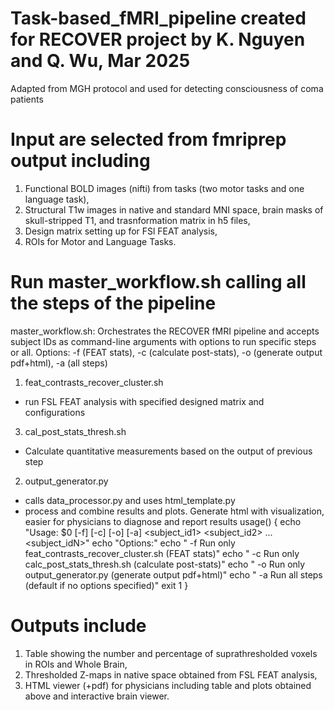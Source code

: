 # Task-based_fMRI_pipeline created for RECOVER project by K. Nguyen and Q. Wu, Mar 2025
Adapted from MGH protocol and used for detecting consciousness of coma patients

# Input are selected from fmriprep output including 
1) Functional BOLD images (nifti) from tasks (two motor tasks and one language task), 
2) Structural T1w images in native and standard MNI space, brain masks of skull-stripped T1, and trasnformation matrix in h5 files, 
3) Design matrix setting up for FSl FEAT analysis,
4) ROIs for Motor and Language Tasks.

# Run master_workflow.sh calling all the steps of the pipeline 
master_workflow.sh: Orchestrates the RECOVER fMRI pipeline and accepts subject IDs as command-line arguments with options to run specific steps or all.
Options: -f (FEAT stats), -c (calculate post-stats), -o (generate output pdf+html), -a (all steps)

1. feat_contrasts_recover_cluster.sh
- run FSL FEAT analysis with specified designed matrix and configurations
3. cal_post_stats_thresh.sh
- Calculate quantitative measurements based on the output of previous step
2. output_generator.py
- calls data_processor.py and uses html_template.py
- process and combine results and plots. Generate html with visualization, easier for physicians to diagnose and report results
usage() {
    echo "Usage: $0 [-f] [-c] [-o] [-a] <subject_id1> <subject_id2> ... <subject_idN>"
    echo "Options:"
    echo "  -f    Run only feat_contrasts_recover_cluster.sh (FEAT stats)"
    echo "  -c    Run only calc_post_stats_thresh.sh (calculate post-stats)"
    echo "  -o    Run only output_generator.py (generate output pdf+html)"
    echo "  -a    Run all steps (default if no options specified)"
    exit 1
}
# Outputs include 
1) Table showing the number and percentage of suprathresholded voxels in ROIs and Whole Brain,
2) Thresholded Z-maps in native space obtained from FSL FEAT analysis, 
3) HTML viewer (+pdf) for physicians including table and plots obtained above and interactive brain viewer. 


